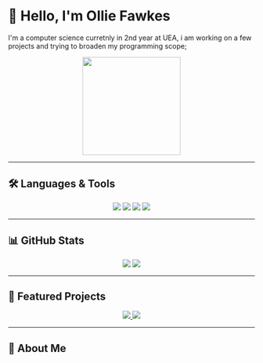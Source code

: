 
# 👋 Hello, I'm Ollie Fawkes

I'm a computer science curretnly in 2nd year at UEA, i am working on a few projects and trying to broaden my programming scope;

<p align="center">
  <img src="https://media.giphy.com/media/LmNwrBhejkK9EFP504/giphy.gif" width="200"/>
</p>

---

## 🛠️ Languages & Tools

<p align="center">
  <img src="https://img.shields.io/badge/Java-ED8B00?logo=java&logoColor=white" />
  <img src="https://img.shields.io/badge/Python-3776AB?logo=python&logoColor=white" />
  <img src="https://img.shields.io/badge/React-61DAFB?logo=react&logoColor=white" />
  <img src="https://img.shields.io/badge/Spring_Boot-6DB33F?logo=spring&logoColor=white" />
  
</p>

---

## 📊 GitHub Stats

<p align="center">
  <img src="https://github-readme-stats.vercel.app/api?username=fawkeso16&show_icons=true&theme=tokyonight&count_private=true" />
  <img src="https://github-readme-stats.vercel.app/api/top-langs/?username=fawkeso16&layout=compact&theme=tokyonight&count_private=true" />
</p>

---

## 🚀 Featured Projects

<p align="center">
  <a href="https://github.com/fawkeso16/health-tracker">
    <img src="https://img.shields.io/badge/Health_Tracker-React/SpringBoot-brightgreen?style=for-the-badge" />
  </a>
  <a href="https://github.com/fawkeso16/drone-simulator">
    <img src="https://img.shields.io/badge/Drone_Simulator-JavaFX/SpringBoot-blue?style=for-the-badge" />
  </a>
</p>

---

## 💬 About Me

